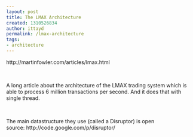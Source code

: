 ```yaml
---
layout: post
title: The LMAX Architecture
created: 1310526834
author: ittayd
permalink: /lmax-architecture
tags:
- architecture
---
```

<p>http://martinfowler.com/articles/lmax.html</p>
<p>&nbsp;</p>
<p>A long article about the architecture of the LMAX&nbsp;trading system which is able to process 6 million transactions per second. And it does that with single thread.</p>
<p>&nbsp;</p>
<p>The main datastructure they use (called a Disruptor)&nbsp;is open source:&nbsp;http://code.google.com/p/disruptor/</p>
